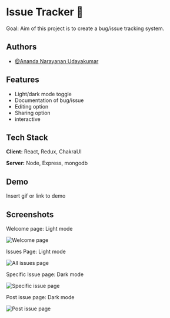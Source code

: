 
# Issue Tracker 🦾

Goal: Aim of this project is to create a bug/issue tracking system.


## Authors

- [@Ananda Narayanan Udayakumar](https://github.com/uanandu)



## Features

- Light/dark mode toggle
- Documentation of bug/issue
- Editing option
- Sharing option
- interactive


## Tech Stack

**Client:** React, Redux, ChakraUI

**Server:** Node, Express, mongodb


## Demo

Insert gif or link to demo


## Screenshots

Welcome page: Light mode

![Welcome page](https://cdn.discordapp.com/attachments/978673047772991548/1010284070854459412/issuebot_1.png)

Issues Page: Light mode

![All issues page](https://cdn.discordapp.com/attachments/978673047772991548/1010284071206797322/issuebot_2.png)

Specific Issue page: Dark mode

![Specific issue page](https://cdn.discordapp.com/attachments/978673047772991548/1010284071563300904/issuebot_3.png)

Post issue page: Dark mode

![Post issue page](https://cdn.discordapp.com/attachments/978673047772991548/1010284071911436318/issuebot_4.png)

